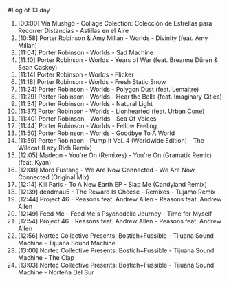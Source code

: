 #Log of 13 day

1. [00:00] Vía Mushgó - Collage Colection: Colección de Estrellas para Recorrer Distancias - Astillas en el Aire
1. [10:58] Porter Robinson & Amy Millan - Worlds - Divinity (feat. Amy Millan)
1. [11:04] Porter Robinson - Worlds - Sad Machine
1. [11:10] Porter Robinson - Worlds - Years of War (feat. Breanne Düren & Sean Caskey)
1. [11:14] Porter Robinson - Worlds - Flicker
1. [11:18] Porter Robinson - Worlds - Fresh Static Snow
1. [11:24] Porter Robinson - Worlds - Polygon Dust (feat. Lemaitre)
1. [11:29] Porter Robinson - Worlds - Hear the Bells (feat. Imaginary Cities)
1. [11:34] Porter Robinson - Worlds - Natural Light
1. [11:37] Porter Robinson - Worlds - Lionhearted (feat. Urban Cone)
1. [11:40] Porter Robinson - Worlds - Sea Of Voices
1. [11:44] Porter Robinson - Worlds - Fellow Feeling
1. [11:50] Porter Robinson - Worlds - Goodbye To A World
1. [11:59] Porter Robinson - Pump It Vol. 4 (Worldwide Edition) - The Wildcat (Lazy Rich Remix)
1. [12:05] Madeon - You're On (Remixes) - You're On (Gramatik Remix) (feat. Kyan)
1. [12:08] Mord Fustang - We Are Now Connected - We Are Now Connected (Original Mix)
1. [12:14] Kill Paris - To A New Earth EP - Slap Me (Candyland Remix)
1. [12:39] deadmau5 - The Reward Is Cheese - Remixes - Tujamo Remix
1. [12:44] Project 46 - Reasons feat. Andrew Allen - Reasons feat. Andrew Allen
1. [12:49] Feed Me - Feed Me's Psychedelic Journey - Time for Myself
1. [12:54] Project 46 - Reasons feat. Andrew Allen - Reasons feat. Andrew Allen
1. [12:56] Nortec Collective Presents: Bostich+Fussible - Tijuana Sound Machine - Tijuana Sound Machine
1. [13:00] Nortec Collective Presents: Bostich+Fussible - Tijuana Sound Machine - The Clap
1. [13:03] Nortec Collective Presents: Bostich+Fussible - Tijuana Sound Machine - Norteña Del Sur
